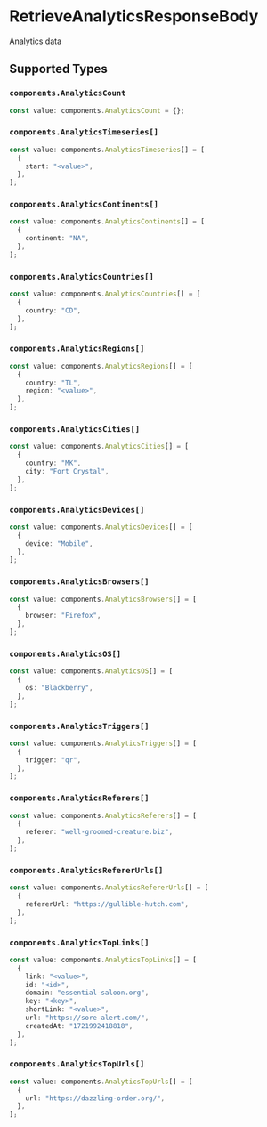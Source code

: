 # RetrieveAnalyticsResponseBody

Analytics data


## Supported Types

### `components.AnalyticsCount`

```typescript
const value: components.AnalyticsCount = {};
```

### `components.AnalyticsTimeseries[]`

```typescript
const value: components.AnalyticsTimeseries[] = [
  {
    start: "<value>",
  },
];
```

### `components.AnalyticsContinents[]`

```typescript
const value: components.AnalyticsContinents[] = [
  {
    continent: "NA",
  },
];
```

### `components.AnalyticsCountries[]`

```typescript
const value: components.AnalyticsCountries[] = [
  {
    country: "CD",
  },
];
```

### `components.AnalyticsRegions[]`

```typescript
const value: components.AnalyticsRegions[] = [
  {
    country: "TL",
    region: "<value>",
  },
];
```

### `components.AnalyticsCities[]`

```typescript
const value: components.AnalyticsCities[] = [
  {
    country: "MK",
    city: "Fort Crystal",
  },
];
```

### `components.AnalyticsDevices[]`

```typescript
const value: components.AnalyticsDevices[] = [
  {
    device: "Mobile",
  },
];
```

### `components.AnalyticsBrowsers[]`

```typescript
const value: components.AnalyticsBrowsers[] = [
  {
    browser: "Firefox",
  },
];
```

### `components.AnalyticsOS[]`

```typescript
const value: components.AnalyticsOS[] = [
  {
    os: "Blackberry",
  },
];
```

### `components.AnalyticsTriggers[]`

```typescript
const value: components.AnalyticsTriggers[] = [
  {
    trigger: "qr",
  },
];
```

### `components.AnalyticsReferers[]`

```typescript
const value: components.AnalyticsReferers[] = [
  {
    referer: "well-groomed-creature.biz",
  },
];
```

### `components.AnalyticsRefererUrls[]`

```typescript
const value: components.AnalyticsRefererUrls[] = [
  {
    refererUrl: "https://gullible-hutch.com",
  },
];
```

### `components.AnalyticsTopLinks[]`

```typescript
const value: components.AnalyticsTopLinks[] = [
  {
    link: "<value>",
    id: "<id>",
    domain: "essential-saloon.org",
    key: "<key>",
    shortLink: "<value>",
    url: "https://sore-alert.com/",
    createdAt: "1721992418818",
  },
];
```

### `components.AnalyticsTopUrls[]`

```typescript
const value: components.AnalyticsTopUrls[] = [
  {
    url: "https://dazzling-order.org/",
  },
];
```

